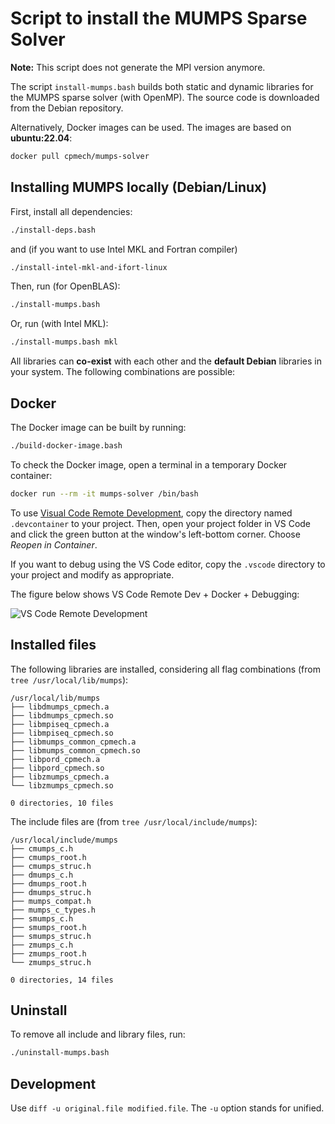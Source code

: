 # Script to install the MUMPS Sparse Solver

**Note:** This script does not generate the MPI version anymore.

The script `install-mumps.bash` builds both static and dynamic libraries for the MUMPS sparse solver (with OpenMP). The source code is downloaded from the Debian repository.

Alternatively, Docker images can be used. The images are based on **ubuntu:22.04**:

```bash
docker pull cpmech/mumps-solver
```

## Installing MUMPS locally (Debian/Linux)

First, install all dependencies:

```bash
./install-deps.bash
```

and (if you want to use Intel MKL and Fortran compiler)

```bash
./install-intel-mkl-and-ifort-linux
```

Then, run (for OpenBLAS):

```bash
./install-mumps.bash
```

Or, run (with Intel MKL):

```bash
./install-mumps.bash mkl
```

All libraries can **co-exist** with each other and the **default Debian** libraries in your system. The following combinations are possible:

## Docker

The Docker image can be built by running:

```bash
./build-docker-image.bash
```

To check the Docker image, open a terminal in a temporary Docker container:

```bash
docker run --rm -it mumps-solver /bin/bash
```

To use [Visual Code Remote Development](https://code.visualstudio.com/docs/remote/remote-overview), copy the directory named `.devcontainer` to your project. Then, open your project folder in VS Code and click the green button at the window's left-bottom corner. Choose _Reopen in Container_.

If you want to debug using the VS Code editor, copy the `.vscode` directory to your project and modify as appropriate.

The figure below shows VS Code Remote Dev + Docker + Debugging:

![VS Code Remote Development](Script-Install-Mumps-001.gif)

## Installed files

The following libraries are installed, considering all flag combinations (from `tree /usr/local/lib/mumps`):

```text
/usr/local/lib/mumps
├── libdmumps_cpmech.a
├── libdmumps_cpmech.so
├── libmpiseq_cpmech.a
├── libmpiseq_cpmech.so
├── libmumps_common_cpmech.a
├── libmumps_common_cpmech.so
├── libpord_cpmech.a
├── libpord_cpmech.so
├── libzmumps_cpmech.a
└── libzmumps_cpmech.so

0 directories, 10 files
```

The include files are (from `tree /usr/local/include/mumps`):

```text
/usr/local/include/mumps
├── cmumps_c.h
├── cmumps_root.h
├── cmumps_struc.h
├── dmumps_c.h
├── dmumps_root.h
├── dmumps_struc.h
├── mumps_compat.h
├── mumps_c_types.h
├── smumps_c.h
├── smumps_root.h
├── smumps_struc.h
├── zmumps_c.h
├── zmumps_root.h
└── zmumps_struc.h

0 directories, 14 files
```

## Uninstall

To remove all include and library files, run:

```bash
./uninstall-mumps.bash
```

## Development

Use `diff -u original.file modified.file`. The `-u` option stands for unified.
